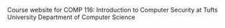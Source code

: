 Course website for COMP 116: Introduction to Computer Security at Tufts University Department of Computer Science